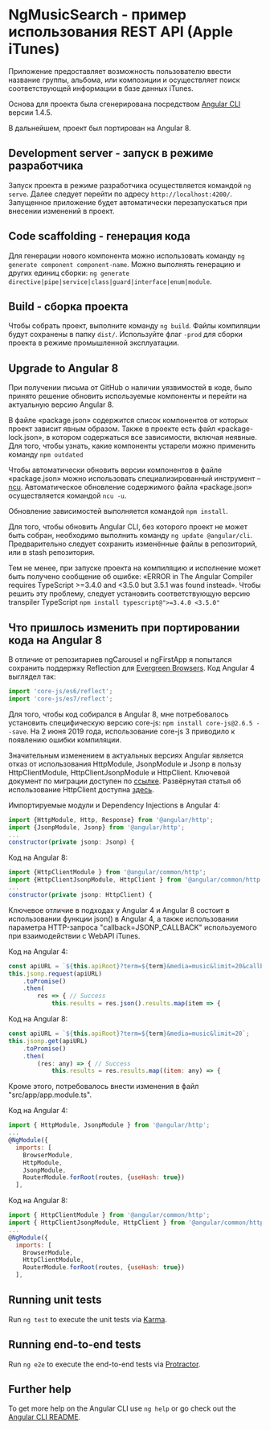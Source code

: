# NgMusicSearch - пример использования REST API (Apple iTunes)

Приложение предоставляет возможность пользователю ввести название группы, альбома, или композиции и осуществляет поиск соответствующей информации в базе данных iTunes.

Основа для проекта была сгенерирована посредством [Angular CLI](https://github.com/angular/angular-cli) версии 1.4.5.

В дальнейшем, проект был портирован на Angular 8.

## Development server - запуск в режиме разработчика

Запуск проекта в режиме разработчика осуществляется командой `ng serve`. Далее следует перейти по адресу `http://localhost:4200/`. Запущенное приложение будет автоматически перезапускаться при внесении изменений в проект.

## Code scaffolding - генерация кода

Для генерации нового компонента можно использовать команду `ng generate component component-name`. Можно выполнять генерацию и других единиц сборки: `ng generate directive|pipe|service|class|guard|interface|enum|module`.

## Build - сборка проекта

Чтобы собрать проект, выполните команду `ng build`. Файлы компиляции будут сохранены в папку `dist/`. Используйте флаг `-prod` для сборки проекта в режиме промышленной эксплуатации.

## Upgrade to Angular 8

При получении письма от GitHub о наличии уязвимостей в коде, было принято решение обновить используемые компоненты и перейти на актуальную версию Angular 8.

В файле «package.json» содержится список компонентов от которых проект зависит явным образом. Также в проекте есть файл «package-lock.json», в котором содержаться все зависимости, включая неявные. Для того, чтобы узнать, какие компоненты устарели можно применить команду `npm outdated`

Чтобы автоматически обновить версии компонентов в файле «package.json» можно использовать специализированный инструмент – [ncu](https://www.npmjs.com/package/npm-check-updates). Автоматическое обновление содержимого файла «package.json» осуществляется командой `ncu -u`.

Обновление зависимостей выполняется командой `npm install`.

Для того, чтобы обновить Angular CLI, без которого проект не может быть собран, необходимо выполнить команду
`ng update @angular/cli`. Предварительно следует сохранить изменённые файлы в репозиторий, или в stash репозитория.

Тем не менее, при запуске проекта на компиляцию и исполнение может быть получено сообщение об ошибке: «ERROR in The Angular Compiler requires TypeScript >=3.4.0 and <3.5.0 but 3.5.1 was found instead». Чтобы решить эту проблему, следует установить соответствующую версию transpiler TypeScript `npm install typescript@">=3.4.0 <3.5.0"`

## Что пришлось изменить при портировании кода на Angular 8

В отличие от репозитариев ngCarousel и ngFirstApp я попытался сохранить поддержку Reflection для [Evergreen Browsers](https://www.techopedia.com/definition/31094/evergreen-browser). Код Angular 4 выглядел так:

```javascript
import 'core-js/es6/reflect';
import 'core-js/es7/reflect';
```

Для того, чтобы код собирался в Angular 8, мне потребовалось установить специфическую версию core-js: `npm install core-js@2.6.5 --save`. На 2 июня 2019 года, использование core-js 3 приводило к появлению ошибки компиляции.

Значительным изменением в актуальных версиях Angular является отказ от использования HttpModule, JsonpModule и Jsonp в пользу HttpClientModule, HttpClientJsonpModule и HttpClient. Ключевой документ по миграции доступен по [ссылке](https://angular.io/guide/deprecations#http). Развёрнутая статья об использование HttpClient доступна [здесь](https://www.techiediaries.com/angular-http-client/).

Импортируемые модули и Dependency Injections в Angular 4:

```javascript
import {HttpModule, Http, Response} from '@angular/http';
import {JsonpModule, Jsonp} from '@angular/http';
...
constructor(private jsonp: Jsonp) {
```

Код на Angular 8:

```javascript
import {HttpClientModule } from '@angular/common/http';
import {HttpClientJsonpModule, HttpClient } from '@angular/common/http';
...
constructor(private jsonp: HttpClient) {
```

Ключевое отличие в подходах у Angular 4 и Angular 8 состоит в использовании функции json() в Angular 4, а также использовании параметра HTTP-запроса "callback=JSONP_CALLBACK" используемого при взаимодействии с WebAPI iTunes.

Код на Angular 4:

```javascript
const apiURL = `${this.apiRoot}?term=${term}&media=music&limit=20&callback=JSONP_CALLBACK`;
this.jsonp.request(apiURL)
    .toPromise()
    .then(
        res => { // Success
            this.results = res.json().results.map(item => {
```

Код на Angular 8:

```javascript
const apiURL = `${this.apiRoot}?term=${term}&media=music&limit=20`;
this.jsonp.get(apiURL)
    .toPromise()
    .then(
        (res: any) => { // Success
            this.results = res.results.map((item: any) => {
```

Кроме этого, потребовалось внести изменения в файл "src/app/app.module.ts".

Код на Angular 4:

```javascript
import { HttpModule, JsonpModule } from '@angular/http';
...
@NgModule({
  imports: [
    BrowserModule,
    HttpModule,
    JsonpModule,
    RouterModule.forRoot(routes, {useHash: true})
  ],
```

Код на Angular 8:

```javascript
import { HttpClientModule } from '@angular/common/http';
import { HttpClientJsonpModule, HttpClient } from '@angular/common/http';
...
@NgModule({
  imports: [
    BrowserModule,
    HttpClientModule,
    RouterModule.forRoot(routes, {useHash: true})
  ],
```

## Running unit tests

Run `ng test` to execute the unit tests via [Karma](https://karma-runner.github.io).

## Running end-to-end tests

Run `ng e2e` to execute the end-to-end tests via [Protractor](http://www.protractortest.org/).

## Further help

To get more help on the Angular CLI use `ng help` or go check out the [Angular CLI README](https://github.com/angular/angular-cli/blob/master/README.md).
